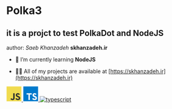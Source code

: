 # Polka3
## it is a projct to test PolkaDot and NodeJS
author: *Saeb Khanzadeh*
__skhanzadeh.ir__

- 🌱 I’m currently learning **NodeJS**

- 👨‍💻 All of my projects are available at [https://skhanzadeh.ir](https://skhanzadeh.ir)

 <a href="https://developer.mozilla.org/en-US/docs/Web/JavaScript" target="_blank" rel="noreferrer"> <img src="https://raw.githubusercontent.com/devicons/devicon/master/icons/javascript/javascript-original.svg" alt="javascript" width="40" height="40"/> </a> <a href="https://www.linux.org/" target="_blank" rel="noreferrer"> 
 <a href="https://www.typescriptlang.org/" target="_blank" rel="noreferrer"> <img src="https://raw.githubusercontent.com/devicons/devicon/master/icons/typescript/typescript-original.svg" alt="typescript" width="40" height="40"/> </a>
 <a href="https://polkadot.js.org" target="_blank" rel="noreferrer"> <img src="https://polkadot.js.org/docs/img/logo.svg" alt="typescript" width="40" height="40"/> </a>